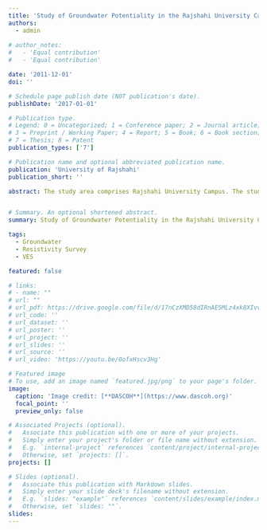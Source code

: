 ```yaml
---
title: 'Study of Groundwater Potentiality in the Rajshahi University Campus using Geoelectric Resistivity Survey'
authors:
  - admin
  
# author_notes:
#   - 'Equal contribution'
#   - 'Equal contribution'

date: '2011-12-01'
doi: ''

# Schedule page publish date (NOT publication's date).
publishDate: '2017-01-01'

# Publication type.
# Legend: 0 = Uncategorized; 1 = Conference paper; 2 = Journal article;
# 3 = Preprint / Working Paper; 4 = Report; 5 = Book; 6 = Book section;
# 7 = Thesis; 8 = Patent
publication_types: ['7']

# Publication name and optional abbreviated publication name.
publication: 'University of Rajshahi'
publication_short: ''

abstract: The study area comprises Rajshahi University Campus. The study covers an area of more then 3 sq. km and extends from the Rajshahi-Dhaka a highway in the south to the Iswardi-Amnura Railway line in the east. Tectonically it occupies part of the stable shelf zone of the Bengal Basin. Pliocene deposits form the principle aquifer of the area. Subsurface geology comprises of low permeable clay, silt and silty clay of Modhupur clay formation of Pleistocene and Holocene age. Subsurface hydrogeologic cross section and Dupitila sandstone of Pliocene age has good aquifer potentially. The major objectives of the work are to prepare to delineate the subsurface lithologies with the help of electrical resistivity survey. It also deals with the correlation of the inferred lithologies with existing water table location and delineate fresh water zones in the aquifer. According to the geoelectric resistivity survey of the IBS (NS) section are more than 100 m depth and we get multi-layered of section. The lithology of the section is mainly dominated by fine to coarse sand, silty clay and clay. From the lithologic and hydrogeological discussions of different layers of the study area it can be concluded that the Zone IV constitute the main aquifer in this section where resistivity value is representative for fresh accumulation and appreciable thickness of this aquifers indicate that for economic exploitation of groundwater well can be developed here with high capacity. In addition, almost similar resistivity values of zone II with less thickness and medium sand layer of zone IV with lower resistivity value also indicate of shallow and deep aquifer. 


# Summary. An optional shortened abstract.
summary: Study of Groundwater Potentiality in the Rajshahi University Campus using Geoelectric Resistivity Survey.

tags:
  - Groundwater
  - Resistivity Survey
  - VES

featured: false

# links:
# - name: ""
# url: ""
# url_pdf: https://drive.google.com/file/d/17nCzXMD58dIRnAE5MLz4xk8XIvvrAtQG/view?usp=sharing
# url_code: ''
# url_dataset: ''
# url_poster: ''
# url_project: ''
# url_slides: ''
# url_source: ''
# url_video: 'https://youtu.be/0ofxHscv3Hg'

# Featured image
# To use, add an image named `featured.jpg/png` to your page's folder.
image:
  caption: 'Image credit: [**DASCOH**](https://www.dascoh.org)'
  focal_point: ''
  preview_only: false

# Associated Projects (optional).
#   Associate this publication with one or more of your projects.
#   Simply enter your project's folder or file name without extension.
#   E.g. `internal-project` references `content/project/internal-project/index.md`.
#   Otherwise, set `projects: []`.
projects: []

# Slides (optional).
#   Associate this publication with Markdown slides.
#   Simply enter your slide deck's filename without extension.
#   E.g. `slides: "example"` references `content/slides/example/index.md`.
#   Otherwise, set `slides: ""`.
slides:
---
```

